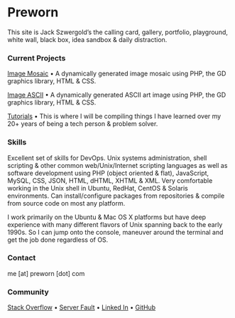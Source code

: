 # Preworn
This site is Jack Szwergold’s the calling card, gallery, portfolio, playground, white wall, black box, idea sandbox & daily distraction.

### Current Projects
[Image Mosaic][1] • A dynamically generated image mosaic using PHP, the GD graphics library, HTML & CSS.

[Image ASCII][2] • A dynamically generated ASCII art image using PHP, the GD graphics library, HTML & CSS.

[Tutorials][3] • This is where I will be compiling things I have learned over my 20+ years of being a tech person & problem solver.

### Skills
Excellent set of skills for DevOps. Unix systems administration, shell scripting & other common web/Unix/Internet scripting languages as well as software development using PHP (object oriented & flat), JavaScript, MySQL, CSS, JSON, HTML, dHTML, XHTML & XML. Very comfortable working in the Unix shell in Ubuntu, RedHat, CentOS & Solaris environments. Can install/configure packages from repositories & compile from source code on most any platform.

I work primarily on the Ubuntu & Mac OS X platforms but have deep experience with many different flavors of Unix spanning back to the early 1990s. So I can jump onto the console, maneuver around the terminal and get the job done regardless of OS.

### Contact
me [at] preworn [dot] com

### Community
[Stack Overflow][4] • [Server Fault][5] • [Linked In][6] • [GitHub][7]

[1]: mosaic/ "Image Mosaic"
[2]: ascii/ "Image ASCII"
[3]: tutorials/ "Tutorials"
[4]: http://stackoverflow.com/users/117259/jakegould "Stack Overflow"
[5]: http://serverfault.com/users/100013/jakegould "Server Fault"
[6]: http://www.linkedin.com/in/jackszwergold "Linked In"
[7]: https://github.com/JackSzwergold